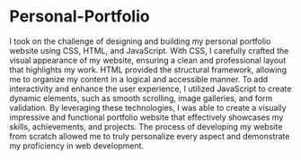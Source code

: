# Personal-Portfolio
I took on the challenge of designing and building my personal portfolio website using CSS, HTML, and JavaScript. With CSS, I carefully crafted the visual appearance of my website, ensuring a clean and professional layout that highlights my work. HTML provided the structural framework, allowing me to organize my content in a logical and accessible manner. To add interactivity and enhance the user experience, I utilized JavaScript to create dynamic elements, such as smooth scrolling, image galleries, and form validation. By leveraging these technologies, I was able to create a visually impressive and functional portfolio website that effectively showcases my skills, achievements, and projects. The process of developing my website from scratch allowed me to truly personalize every aspect and demonstrate my proficiency in web development.
